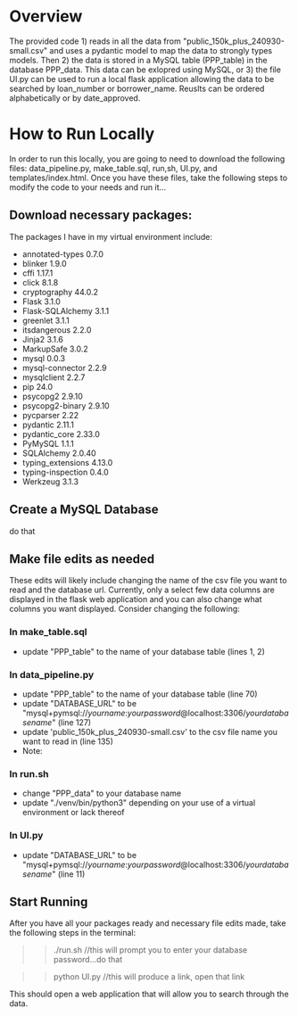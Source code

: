 # Overview
The provided code 1) reads in all the data from "public_150k_plus_240930-small.csv" and uses a pydantic model to map the data to strongly types models. Then 2) the data is stored in a MySQL table (PPP_table) in the database PPP_data. This data can be exlopred using MySQL, or 3) the file UI.py can be used to run a local flask application allowing the data to be searched by loan_number or borrower_name. Reuslts can be ordered alphabetically or by date_approved.

# How to Run Locally
In order to run this locally, you are going to need to download the following files: data_pipeline.py, make_table.sql, run,sh, UI.py, and templates/index.html. Once you have these files, take the following steps to modify the code to your needs and run it... 

## Download necessary packages:
The packages I have in my virtual environment include: 
- annotated-types   0.7.0
- blinker           1.9.0
- cffi              1.17.1
- click             8.1.8
- cryptography      44.0.2
- Flask             3.1.0
- Flask-SQLAlchemy  3.1.1
- greenlet          3.1.1
- itsdangerous      2.2.0
- Jinja2            3.1.6
- MarkupSafe        3.0.2
- mysql             0.0.3
- mysql-connector   2.2.9
- mysqlclient       2.2.7
- pip               24.0
- psycopg2          2.9.10
- psycopg2-binary   2.9.10
- pycparser         2.22
- pydantic          2.11.1
- pydantic_core     2.33.0
- PyMySQL           1.1.1
- SQLAlchemy        2.0.40
- typing_extensions 4.13.0
- typing-inspection 0.4.0
- Werkzeug          3.1.3

## Create a MySQL Database
do that

## Make file edits as needed
These edits will likely include changing the name of the csv file you want to read and the database url. Currently, only a select few data columns are displayed in the flask web application and you can also change what columns you want displayed. Consider changing the following:

### In make_table.sql
- update "PPP_table" to the name of your database table (lines 1, 2)

### In data_pipeline.py
- update "PPP_table" to the name of your database table (line 70)
- update "DATABASE_URL" to be "mysql+pymsql://*yourname*:*yourpassword*@localhost:3306/*yourdatabasename*" (line 127)
- update 'public_150k_plus_240930-small.csv' to the csv file name you want to read in (line 135)
- Note: 

### In run.sh
- change "PPP_data" to your database name
- update "./venv/bin/python3" depending on your use of a virtual environment or lack thereof

### In UI.py
- update "DATABASE_URL" to be "mysql+pymsql://*yourname*:*yourpassword*@localhost:3306/*yourdatabasename*" (line 11)

## Start Running
After you have all your packages ready and necessary file edits made, take the following steps in the terminal:
>> ./run.sh //this will prompt you to enter your database password...do that

>> python UI.py //this will produce a link, open that link

This should open a web application that will allow you to search through the data.





